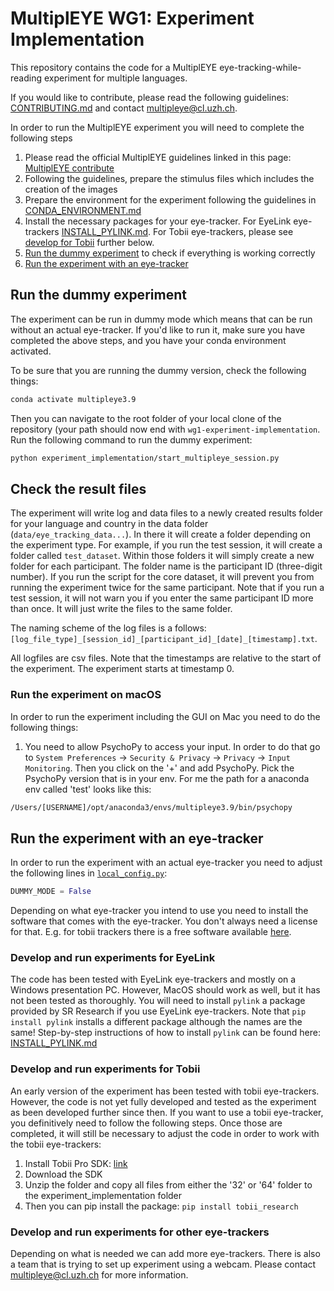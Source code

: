 # MultiplEYE WG1: Experiment Implementation

This repository contains the code for a MultiplEYE eye-tracking-while-reading experiment for multiple languages.

If you would like to contribute, please read the following guidelines: [CONTRIBUTING.md](guidelines/CONTRIBUTING.md) and
contact [multipleye@cl.uzh.ch](mailto:multipleye@cl.uzh.ch).

In order to run the MultiplEYE experiment you will need to complete the following steps
1. Please read the official MultiplEYE guidelines linked in this page: [MultiplEYE contribute](https://multipleye.eu/contribute/)
2. Following the guidelines, prepare the stimulus files which includes the creation of the images
3. Prepare the environment for the experiment following the guidelines in [CONDA_ENVIRONMENT.md](guidelines/CONDA_ENVIRONMENT.md)
4. Install the necessary packages for your eye-tracker. For EyeLink eye-trackers 
[INSTALL_PYLINK.md](guidelines/INSTALL_PYLINK.md). For Tobii eye-trackers, please see [develop for Tobii](#develop-and-run-experiments-for-tobii) further below.
5. [Run the dummy experiment](#run-the-dummy-experiment) to check if everything is working correctly
6. [Run the experiment with an eye-tracker](#run-the-experiment-with-an-eye-tracker)



## Run the dummy experiment
The experiment can be run in dummy mode which means that can be run without an actual eye-tracker.
If you'd like to run it, make sure you have completed the above steps, and you have your conda environment activated.

To be sure that you are running the dummy version, check the following things:


```bash
conda activate multipleye3.9
```

Then you can navigate to the root folder of your local clone of the repository (your path should now end with 
`wg1-experiment-implementation`. Run the following command to run the dummy experiment:

```bash
python experiment_implementation/start_multipleye_session.py
```

## Check the result files
The experiment will write log and data files to a newly created results folder for your language and country
in the data folder (``data/eye_tracking_data...``). 
In there it will create a folder depending on the experiment type. For example, if you run the test session, 
it will create a folder called ``test_dataset``. Within those
folders it will simply create a new folder for each participant. The folder name is the participant ID 
(three-digit number). If you run the
script for the core dataset, it will prevent you from running the experiment twice for the same participant. 
Note that if you run a test session, it will not warn you if you enter the same participant ID more than once. It will 
just write the files to the same folder.

The naming scheme of the log files is a follows:
````[log_file_type]_[session_id]_[participant_id]_[date]_[timestamp].txt````.

All logfiles are csv files. Note that the timestamps are relative to the start of the experiment. The experiment starts
at timestamp 0.

### Run the experiment on macOS
In order to run the experiment including the GUI on Mac you need to do the following things:

1. You need to allow PsychoPy to access your input. In order to do that go to `System Preferences` 
-> `Security & Privacy` -> `Privacy` -> `Input Monitoring`. Then you click on the '+' and add PsychoPy. 
Pick the PsychoPy version that is in your env. For me the path for a anaconda env called 'test' looks like this:
```bash
/Users/[USERNAME]/opt/anaconda3/envs/multipleye3.9/bin/psychopy
```

## Run the experiment with an eye-tracker
In order to run the experiment with an actual eye-tracker you need to adjust the following lines in 
[ ``local_config.py``](experiment_implementation/local_config.py):

```python
DUMMY_MODE = False
```

Depending on what eye-tracker you intend to use you need to install the software that comes with the eye-tracker. You 
don't always need a license for that. E.g. for tobii trackers there is a free software available 
[here](https://www.tobii.com/products/software/applications-and-developer-kits/tobii-pro-eye-tracker-manager).

### Develop and run experiments for EyeLink
The code has been tested with EyeLink eye-trackers and mostly on a Windows presentation PC. However, MacOS should work 
as well, but it has not been tested as thoroughly.
You will need to install `pylink` a package provided by SR Research if you use EyeLink eye-trackers.
Note that `pip install pylink` installs a different package although the names are the same! Step-by-step instructions
of how to install `pylink` can be found here: [INSTALL_PYLINK.md](guidelines/INSTALL_PYLINK.md)

### Develop and run experiments for Tobii
An early version of the experiment has been tested with tobii eye-trackers. However, the code is not yet fully developed
and tested as the experiment as been developed further since then. If you want to use a tobii eye-tracker, you definitively
need to follow the following steps. Once those are completed, it will still be necessary to adjust the code in order to
work with the tobii eye-trackers: 
1. Install Tobii Pro SDK: [link](https://connect.tobii.com/s/sdk-downloads?language=en_US)
2. Download the SDK
3. Unzip the folder and copy all files from either the '32' or '64' folder to the experiment_implementation folder
4. Then you can pip install the package: ``pip install tobii_research``

### Develop and run experiments for other eye-trackers
Depending on what is needed we can add more eye-trackers. There is also a team that is trying to set up experiment 
using a webcam. Please contact [multipleye@cl.uzh.ch](mailto:multipleye@cl.uzh.ch) for more information.